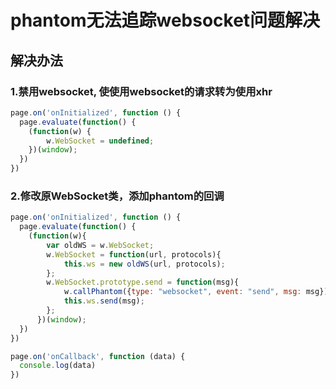 # phantom无法追踪websocket问题解决

## 解决办法

### 1.禁用websocket, 使使用websocket的请求转为使用xhr
```javascript
page.on('onInitialized', function () {
  page.evaluate(function() {
    (function(w) {
        w.WebSocket = undefined;
    })(window);
  })
})
```
<!--more-->

### 2.修改原WebSocket类，添加phantom的回调
```javascript
page.on('onInitialized', function () {
  page.evaluate(function() {
    (function(w){
        var oldWS = w.WebSocket;
        w.WebSocket = function(url, protocols){
            this.ws = new oldWS(url, protocols);
        };
        w.WebSocket.prototype.send = function(msg){
            w.callPhantom({type: "websocket", event: "send", msg: msg});
            this.ws.send(msg);
        };
      })(window);
  })
})

page.on('onCallback', function (data) {
  console.log(data)
})
```
